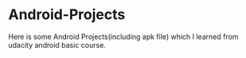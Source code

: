 # Android-Projects
Here is some Android Projects(including apk file) which I learned from udacity android basic course.
